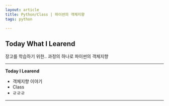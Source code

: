 ```yaml
---
layout: article
title: Python/Class | 파이썬의 객체지향
tags: python

---
```


## **Today What I Learend**  

장고를 학습하기 위한.. 과정의 하나로 파이썬의 객체지향


---
**Today I Learend**
- 객체지향 이야기
- Class 
- ㄹㄹㄹ

---


